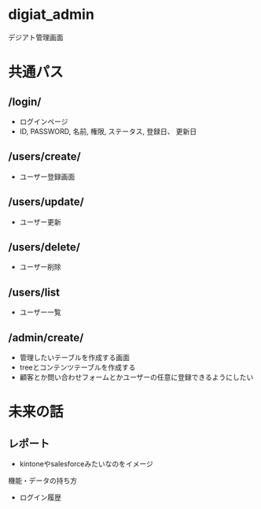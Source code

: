 # digiat_admin
デジアト管理画面

# 共通パス
## /login/
- ログインページ
- ID, PASSWORD, 名前, 権限, ステータス, 登録日、 更新日

## /users/create/
- ユーザー登録画面

## /users/update/
- ユーザー更新

## /users/delete/
- ユーザー削除

## /users/list
- ユーザー一覧

## /admin/create/
- 管理したいテーブルを作成する画面
- treeとコンテンツテーブルを作成する
- 顧客とか問い合わせフォームとかユーザーの任意に登録できるようにしたい

# 未来の話
## レポート
- kintoneやsalesforceみたいなのをイメージ

機能・データの持ち方
- ログイン履歴
